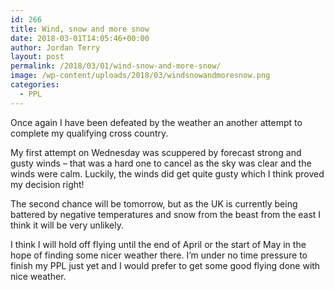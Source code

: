 ```yaml
---
id: 266
title: Wind, snow and more snow
date: 2018-03-01T14:05:46+00:00
author: Jordan Terry
layout: post
permalink: /2018/03/01/wind-snow-and-more-snow/
image: /wp-content/uploads/2018/03/windsnowandmoresnow.png
categories:
  - PPL
---
```

Once again I have been defeated by the weather an another attempt to complete my qualifying cross country.

My first attempt on Wednesday was scuppered by forecast strong and gusty winds &#8211; that was a hard one to cancel as the sky was clear and the winds were calm. Luckily, the winds did get quite gusty which I think proved my decision right!

The second chance will be tomorrow, but as the UK is currently being battered by negative temperatures and snow from the beast from the east I think it will be very unlikely.

I think I will hold off flying until the end of April or the start of May in the hope of finding some nicer weather there. I’m under no time pressure to finish my PPL just yet and I would prefer to get some good flying done with nice weather.